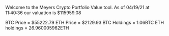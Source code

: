Welcome to the Meyers Crypto Portfolio Value tool. 
As of 04/19/21 at 11:40:36 our valuation is $115959.08 

BTC Price = $55222.79
 ETH Price = $2129.93
BTC Holdings = 1.06BTC
 ETH holdings = 26.960005962ETH 
